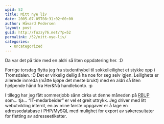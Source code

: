 ```yaml
---
wpid: 52
title: Mitt nye liv
date: 2005-07-05T08:31:02+00:00
author: Håvard Pedersen
layout: post
guid: http://fuzzy76.net/?p=52
permalink: /52/mitt-nye-liv/
categories:
  - Uncategorized
---
```

Da var det på tide med en aldri så liten oppdatering her. :D

Forrige torsdag flytta jeg fra studenthybel til sokkelleilighet et stykke opp i Tromsdalen. :D Det er virkelig deilig å ha noe for seg selv igjen. Leiligheta er allerede innreda (måtte kjøpe det meste brukt) med en aldri så liten hjelpende hånd fra Her&Nå handlekonto. :p

I tillegg har jeg fått sommerjobb sånn cirka ut denne måneden på <a href="http://www2.uit.no/ikbViewer/page/ansatte/organisasjon/hjem?p_dimension_id=88117&p_menu=42374&p_lang=2" target="_blank" rel="noopener">RBUP</a> som&#8230; tja&#8230; &#8220;IT-medarbeider&#8221; er vel et greit uttrykk. Jeg driver med litt webutvikling internt, en av mine første oppgaver er å lage en adressedatabase i PHP/MySQL med mulighet for export av søkeresultater for fletting av adresseetiketter.
